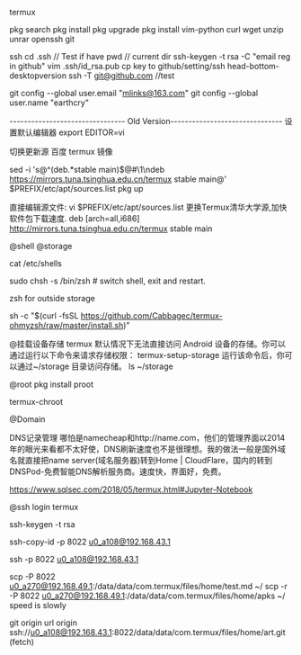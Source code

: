 
termux



pkg search
pkg install
pkg upgrade
pkg install vim-python
       curl wget unzip unrar 
       openssh git
       
ssh
cd .ssh // Test if have
pwd      // current dir
ssh-keygen -t rsa -C "email reg in github"
vim .ssh/id_rsa.pub
cp key to github/setting/ssh
head-bottom-desktopversion
ssh -T git@github.com  //test

git config --global user.email "mlinks@163.com"
git config --global user.name "earthcry"

-------------------------------- Old Version-------------------------------
设置默认编辑器
export EDITOR=vi

切换更新源
百度  termux 镜像

sed -i 's@^\(deb.*stable main\)$@#\1\ndeb https://mirrors.tuna.tsinghua.edu.cn/termux stable main@' $PREFIX/etc/apt/sources.list
pkg up


直接编辑源文件:
vi  $PREFIX/etc/apt/sources.list
更换Termux清华大学源,加快软件包下载速度.
deb [arch=all,i686] http://mirrors.tuna.tsinghua.edu.cn/termux stable main

@shell @storage

cat /etc/shells

sudo chsh -s /bin/zsh  # switch shell, exit and restart.

zsh for outside storage

sh -c "$(curl -fsSL https://github.com/Cabbagec/termux-ohmyzsh/raw/master/install.sh)"

@挂载设备存储
termux 默认情况下无法直接访问 Android 设备的存储。你可以通过运行以下命令来请求存储权限：
termux-setup-storage
运行该命令后，你可以通过~/storage 目录访问存储。
ls ~/storage


@root
pkg install proot

termux-chroot


@Domain

DNS记录管理
哪怕是namecheap和http://name.com，他们的管理界面以2014年的眼光来看都不太好使，DNS刷新速度也不是很理想。我的做法一般是国外域名就直接把name server(域名服务器)转到Home | CloudFlare，国内的转到DNSPod-免费智能DNS解析服务商。速度快，界面好，免费。

https://www.sqlsec.com/2018/05/termux.html#Jupyter-Notebook


@ssh login termux

ssh-keygen -t rsa

ssh-copy-id -p 8022 u0_a108@192.168.43.1

ssh -p 8022 u0_a108@192.168.43.1

scp -P 8022 u0_a270@192.168.49.1:/data/data/com.termux/files/home/test.md ~/
scp -r -P 8022 u0_a270@192.168.49.1:/data/data/com.termux/files/home/apks ~/
speed is slowly

git origin url
origin  ssh://u0_a108@192.168.43.1:8022/data/data/com.termux/files/home/art.git (fetch)

